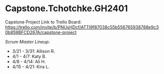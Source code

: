 # Capstone.Tchotchke.GH2401
Capstone Project
Link to Trello Board:
https://trello.com/invite/b/PNUsHDcf/ATTI9f87038c55b556765938788e9c30b859BFCD267A/capstone-project


*Scrum Master Lineup:*
- 3/21 - 3/31: Allison R.
- 4/1 - 4/7: Katy B.
- 4/8 - 4/14: Ali H.
- 4/15 - 4/21: Kira L. 
